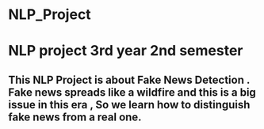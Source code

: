 # NLP_Project
# NLP project 3rd year 2nd semester
## This NLP Project is about Fake News Detection . Fake news spreads like a wildfire and this is a big issue in this era , So we learn how to distinguish fake news from a real one.
